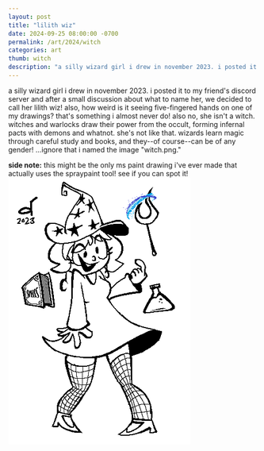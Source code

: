 ```yaml
---
layout: post
title: "lilith wiz"
date: 2024-09-25 08:00:00 -0700
permalink: /art/2024/witch
categories: art
thumb: witch
description: "a silly wizard girl i drew in november 2023. i posted it to my friend's discord server and after a small discussion about what to name her, we decided to call her lilith wiz!"
---
```

a silly wizard girl i drew in november 2023. i posted it to my friend's discord server and after a small discussion about what to name her, we decided to call her lilith wiz! also, how weird is it seeing five-fingered hands on one of my drawings? that's something i almost never do! also no, she isn't a witch. witches and warlocks draw their power from the occult, forming infernal pacts with demons and whatnot. she's not like that. wizards learn magic through careful study and books, and they--of course--can be of any gender! ...ignore that i named the image "witch.png."

**side note:** this might be the only ms paint drawing i've ever made that actually uses the spraypaint tool! see if you can spot it!
![lilith wiz](/img/art/witch.png)